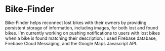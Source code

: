 # Bike-Finder
Bike-Finder helps reconnect lost bikes with their owners by providing persistent storage of information, including images, for both lost and found bikes. I'm currently working on pushing notifications to users with lost bikes when a bike is found matching their description. I used Firebase database, Firebase Cloud Messaging, and the Google Maps Javascript API.
